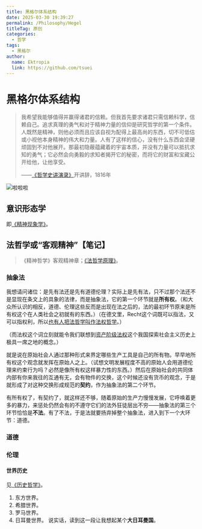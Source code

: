 ```yaml
---
title: 黑格尔体系结构
date: 2025-03-30 19:39:27
permalink: /Philosophy/Hegel
titleTag: 原创
categories:
  - 哲学
tags: 
  - 黑格尔
author: 
  name: Ektropia
  link: https://github.com/tsuei
---
```


# 黑格尔体系结构
>我希望我能够值得并赢得诸君的信赖。但我首先要求诸君只需信赖科学，信赖自己。追求真理的勇气和对于精神力量的信仰是研究哲学的第一个条件。人既然是精神，则他必须而且应该自视为配得上最高尚的东西，切不可低估或小视他本身精神的伟大和力量。人有了这样的信心，没有什么东西会坚硬顽固到不对他展开。那最初隐蔽蕴藏着的宇宙本质，并没有力量可以抵抗求知的勇气；它必然会向勇毅的求知者揭开它的秘密，而将它的财富和宝藏公开给他，让他享受。
>
>——[《哲学史讲演录》](https://weread.qq.com/web/reader/55b328b072051b2b55bbab5)开讲辞，1816年

![啦啦啦](/img/hegel.jpg "字写得丑你别管")
## 意识形态学
即[《精神现象学》](https://tsuei.github.io/Philosophy/PhenoSiprit/)。

## 法哲学或“客观精神”【笔记】
>《精神哲学》客观精神章；[《法哲学原理》](https://weread.qq.com/web/bookDetail/ff23219072051b77ff2964f)。
### 抽象法
我想请问诸位：是先有法还是先有道德伦理？实际上是先有法，只不过那个法还不是显现在条文上的具象的法律，而是抽象法，它的第一个环节就是**所有权**。（和大众所认识的相反，道德、伦理这些反而是出现在法之后的，法的最初环节原来是所有权这个在人类社会之初就有的东西。）（在德文里，Recht这个词既可以指法，又可以指权利，所以[也有人把法哲学叫作法权哲学](https://www.bilibili.com/opus/413286294668846039)。）

（而法权这个词立刻就能令我们联想到[资产阶级法权](https://zh.wikipedia.org/zh-hans/资产阶级法权)这个我国探索社会主义历史上极具一席之地的概念。）

就是说在原始社会人通过那种形式来界定哪些生产工具是自己的所有物。早早地所有权这个观念就发挥在原始人之上。（试想文明发展程度不高的原始人会用道德伦理来约束行为吗？必然是像所有权这样暴力性的东西。）然后在原始社会的共同体内部有你来我往的互通有无，会有物件的交换，这个时候还没有货币的观念，于是就形成了对这种交换形成规范的**契约**，作为抽象法的第二个环节。

有所有权了，有契约了，就这样还不够，随着原始的生产力慢慢发展，它呼唤着更多的暴力，来惩处仍然会有的不遵守它们的法外狂徒层出不穷——抽象法的第三个环节恰恰是**不法**。有了不法，于是法就要扬弃掉整个抽象法，进入到下一个大环节：道德。

### 道德

### 伦理

#### 世界历史
见[《历史哲学》](https://weread.qq.com/web/reader/4cf32690813ab81e2g012695)。
1. 东方世界。
2. 希腊世界。
3. 罗马世界。
4. 日耳曼世界。
说实话，读到这一段让我想起某个**大日耳曼国**。